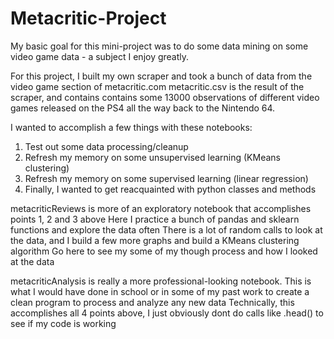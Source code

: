 # Metacritic-Project
My basic goal for this mini-project was to do some data mining on some video game data - a subject I enjoy greatly.

For this project, I built my own scraper and took a bunch of data from the video game section of metacritic.com
metacritic.csv is the result of the scraper, and contains contains some 13000 observations of different video games released on the PS4 all the way back to the Nintendo 64.

I wanted to accomplish a few things with these notebooks:
1. Test out some data processing/cleanup
2. Refresh my memory on some unsupervised learning (KMeans clustering) 
3. Refresh my memory on some supervised learning (linear regression)
4. Finally, I wanted to get reacquainted with python classes and methods

metacriticReviews is more of an exploratory notebook that accomplishes points 1, 2 and 3 above
Here I practice a bunch of pandas and sklearn functions and explore the data often
There is a lot of random calls to look at the data, and I build a few more graphs and build a KMeans clustering algorithm
Go here to see my some of my though process and how I looked at the data

metacriticAnalysis is really a more professional-looking notebook.
This is what I would have done in school or in some of my past work to create a clean program to process and analyze any new data
Technically, this accomplishes all 4 points above, I just obviously dont do calls like .head() to see if my code is working


